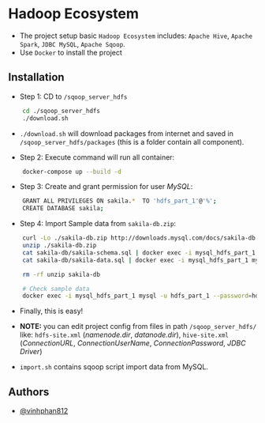 # Hadoop Ecosystem

-    The project setup basic `Hadoop Ecosystem` includes: `Apache Hive`, `Apache Spark`, `JDBC MySQL`, `Apache Sqoop`.
-    Use `Docker` to install the project

## Installation

-    Step 1: CD to `/sqoop_server_hdfs`

```bash
    cd ./sqoop_server_hdfs
    ./download.sh
```

-    `./download.sh` will download packages from internet and saved in `/sqoop_server_hdfs/packages` (this is a folder contain all component).

-    Step 2: Execute command will run all container:

```bash
    docker-compose up --build -d
```

-    Step 3: Create and grant permission for user _MySQL_:

```bash
    GRANT ALL PRIVILEGES ON sakila.*  TO 'hdfs_part_1'@'%';
    CREATE DATABASE sakila;
```

-    Step 4: Import Sample data from `sakila-db.zip`:

```bash
    curl -Lo ./sakila-db.zip http://downloads.mysql.com/docs/sakila-db.zip
    unzip ./sakila-db.zip
    cat sakila-db/sakila-schema.sql | docker exec -i mysql_hdfs_part_1 mysql -u hdfs_part_1 --password=hdfs_part_1 sakila
    cat sakila-db/sakila-data.sql | docker exec -i mysql_hdfs_part_1 mysql -u hdfs_part_1 --password=hdfs_part_1 sakila

    rm -rf unzip sakila-db

    # Check sample data
    docker exec -i mysql_hdfs_part_1 mysql -u hdfs_part_1 --password=hdfs_part_1 -e "select film_id, title from sakila.film limit 1"
```

-    Finally, this is easy!

-    **NOTE:** you can edit project config from files in path `/sqoop_server_hdfs/` like: `hdfs-site.xml` (_namenode.dir_, _datanode.dir_), `hive-site.xml` (_ConnectionURL_, _ConnectionUserName_, _ConnectionPassword_, _JDBC Driver_)

-    `import.sh` contains sqoop script import data from MySQL.

## Authors

-    [@vinhphan812](https://www.github.com/vinhphan812)
